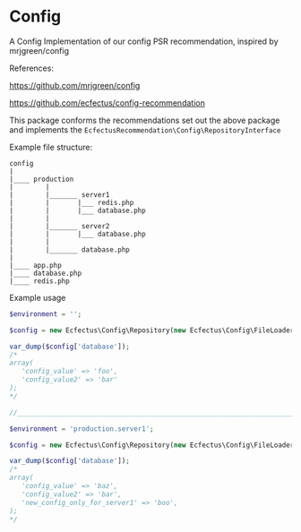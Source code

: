 # Config
A Config Implementation of our config PSR recommendation, inspired by mrjgreen/config

References:

https://github.com/mrjgreen/config

https://github.com/ecfectus/config-recommendation

This package conforms the recommendations set out the above package and implements the ```EcfectusRecommendation\Config\RepositoryInterface```

Example file structure:

```
config
|
|____ production
|        |
|        |_______ server1
|        |       |___ redis.php
|        |       |___ database.php
|        |
|        |_______ server2
|        |       |___ database.php
|        |
|        |_______ database.php
|
|____ app.php
|____ database.php
|____ redis.php
```

Example usage

```php
$environment = '';

$config = new Ecfectus\Config\Repository(new Ecfectus\Config\FileLoader(__DIR__ . '/config'), $environment);

var_dump($config['database']);
/*
array(
   'config_value' => 'foo',
   'config_value2' => 'bar'
);
*/

//________________________________________________________________________

$environment = 'production.server1';

$config = new Ecfectus\Config\Repository(new Ecfectus\Config\FileLoader(__DIR__ . '/config'), $environment);

var_dump($config['database']);
/*
array(
   'config_value' => 'baz',
   'config_value2' => 'bar',
   'new_config_only_for_server1' => 'boo',
);
*/
```
